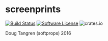 # screenprints

[![Build Status](https://travis-ci.org/softprops/screenprints.svg?branch=master)](https://travis-ci.org/softprops/screenprints) [![Software License](https://img.shields.io/badge/license-MIT-brightgreen.svg)](LICENSE) ![crates.io](http://meritbadge.herokuapp.com/screenprints)

Doug Tangren (softprops) 2016
